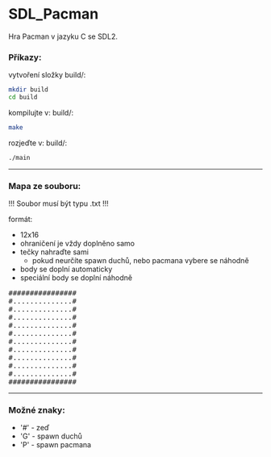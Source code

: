 # SDL_Pacman

Hra Pacman v jazyku C se SDL2.

### Příkazy:<br>
vytvoření složky build/:
```bash
mkdir build
cd build
```

kompilujte v: build/:
```bash
make
```
rozjeďte v: build/:
```bash
./main
```
---
### Mapa ze souboru:

!!! Soubor musí být typu .txt !!!

formát: 

- 12x16
- ohraničení je vždy doplněno samo
- tečky nahraďte sami
  - pokud neurčíte spawn duchů, nebo pacmana vybere se náhodně
- body se doplní automaticky
- speciální body se doplní náhodně

<pre>
################
#..............# 
#..............# 
#..............#  
#..............#
#..............#
#..............#
#..............#
#..............#
#..............# 
#..............#
################
</pre>

---
### Možné znaky:
- '#' - zeď
- 'G' - spawn duchů
- 'P' - spawn pacmana